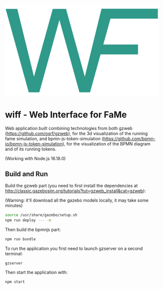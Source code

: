 <p align="left">
  <img src="./assets/wiff-logo.png" max-width="35%" />
</p>

# wiff - Web Interface for FaMe

Web application built combining technologies from both gzweb (https://github.com/osrf/gzweb), for the 3d visualization of the running fame simulation, and bpmn-js-token-simulation (https://github.com/bpmn-io/bpmn-js-token-simulation), for the visualization of the BPMN diagram and of its running tokens.

(Working with Node.js 16.18.0)

## Build and Run

Build the gzweb part (you need to first install the dependencies at http://classic.gazebosim.org/tutorials?tut=gzweb_install&cat=gzweb):

(Warning: it'll download all the gazebo models locally, it may take some minutes)

```sh
source /usr/share/gazebo/setup.sh
npm run deploy --- -m
```

Then build the bpmnjs part:

```sh
npm run bundle
```

To run the application you first need to launch gzserver on a second terminal:

```sh
gzserver
```

Then start the application with:

```sh
npm start
```